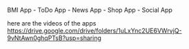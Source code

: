 BMI App - ToDo App - News App - Shop App - Social App

here are the videos of the apps https://drive.google.com/drive/folders/1uLxYnc2UE6VWrvjQ-9vNtAwn0ghqPTsB?usp=sharing
